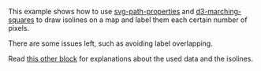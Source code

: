 This example shows how to use [svg-path-properties](https://github.com/rveciana/svg-path-properties) and [d3-marching-squares](https://github.com/rveciana/d3-marching-squares) to draw isolines on a map and label them each certain number of pixels.

There are some issues left, such as avoiding label overlapping.

Read [this other block](http://bl.ocks.org/rveciana/e395f2ef1f872fa69c2182a57e127326) for explanations about the used data and the isolines.
